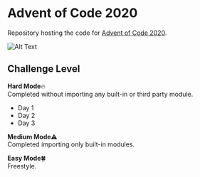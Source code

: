 # Advent of Code 2020

Repository hosting the code for [Advent of Code 2020](https://adventofcode.com/2020/about).  
  
![Alt Text](https://media4.giphy.com/media/UTFiHeDL8cOSA/giphy.gif)

## Challenge Level

**Hard Mode**:fire:   
Completed without importing any built-in or third party module.  

* Day 1
* Day 2
* Day 3
  
**Medium Mode**:warning:  
Completed importing only built-in modules.  
  
**Easy Mode**:four_leaf_clover:   
Freestyle.  
